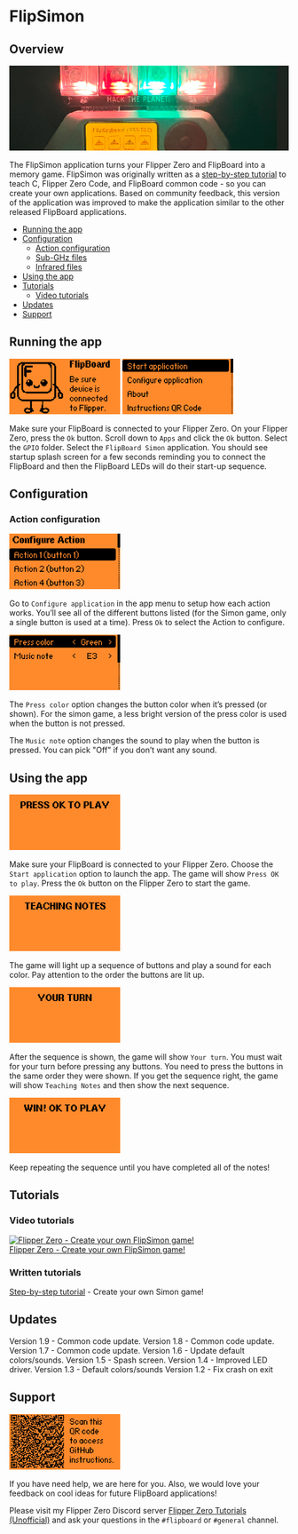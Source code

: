 # FlipSimon

## Overview
<img src="./gallery/banner.png">

The FlipSimon application turns your Flipper Zero and FlipBoard into a memory game.  FlipSimon was originally written as a [step-by-step tutorial](../../README.md) to teach C, Flipper Zero Code, and FlipBoard common code - so you can create your own applications.  Based on community feedback, this version of the application was improved to make the application similar to the other released FlipBoard applications.

- [Running the app](#running-the-app)
- [Configuration](#configuration)
  - [Action configuration](#action-configuration)
  - [Sub-GHz files](#sub-ghz-files)
  - [Infrared files](#infrared-files)
- [Using the app](#using-the-app)
- [Tutorials](#tutorials)
  - [Video tutorials](#video-tutorials)
- [Updates](#updates)
- [Support](#support)


## Running the app
<img src="./gallery/01-simon-splash.png" width="200px">
<img src="./gallery/02-simon-main-menu.png" width="200px">

Make sure your FlipBoard is connected to your Flipper Zero.  On your Flipper Zero, press the `Ok` button.  Scroll down to `Apps` and click the `Ok` button.  Select the `GPIO` folder.  Select the `FlipBoard Simon` application. You should see startup splash screen for a few seconds reminding you to connect the FlipBoard and then the FlipBoard LEDs will do their start-up sequence.

## Configuration

### Action configuration
<img src="./gallery/03-simon-config-action.png" width="200px">

Go to `Configure application` in the app menu to setup how each action works. You’ll see all of the different buttons listed (for the Simon game, only a single button is used at a time). Press `Ok` to select the Action to configure.

<img src="./gallery/04-simon-config-1.png" width="200px">

The `Press color` option changes the button color when it’s pressed (or shown).  For the simon game, a less bright version of the press color is used when the button is not pressed.

The `Music note` option changes the sound to play when the button is pressed. You can pick "Off" if you don’t want any sound.

## Using the app
<img src="./gallery/07-simon-ok-play.png" width="200px">

Make sure your FlipBoard is connected to your Flipper Zero. Choose the `Start application` option to launch the app. The game will show `Press OK to play`.  Press the `Ok` button on the Flipper Zero to start the game.

<img src="./gallery/07-simon-teaching.png" width="200px">

The game will light up a sequence of buttons and play a sound for each color.  Pay attention to the order the buttons are lit up.

<img src="./gallery/04-simon-your-turn.png" width="200px">

After the sequence is shown, the game will show `Your turn`.  You must wait for your turn before pressing any buttons.  You need to press the buttons in the same order they were shown.  If you get the sequence right, the game will show `Teaching Notes` and then show the next sequence.

<img src="./gallery/06-simon-win.png" width="200px">

Keep repeating the sequence until you have completed all of the notes!

## Tutorials

### Video tutorials
[![Flipper Zero - Create your own FlipSimon game!](https://img.youtube.com/vi/7U9VUhN4e2w/0.jpg)](https://youtu.be/7U9VUhN4e2w)
<br/>[Flipper Zero - Create your own FlipSimon game!](https://youtu.be/7U9VUhN4e2w)

### Written tutorials
[Step-by-step tutorial](../../README.md) - Create your own Simon game!

## Updates

Version 1.9 - Common code update.
Version 1.8 - Common code update.
Version 1.7 - Common code update.
Version 1.6 - Update default colors/sounds.
Version 1.5 - Spash screen.
Version 1.4 - Improved LED driver.
Version 1.3 - Default colors/sounds
Version 1.2 - Fix crash on exit

## Support

<img src="./gallery/08-simon-qrcode.png" width="200px">

If you have need help, we are here for you.  Also, we would love your feedback on cool ideas for future FlipBoard applications!

Please visit my Flipper Zero Discord server [Flipper Zero Tutorials (Unofficial)](https://discord.gg/KTThkQHj5B) and ask your questions in the `#flipboard` or `#general` channel.
